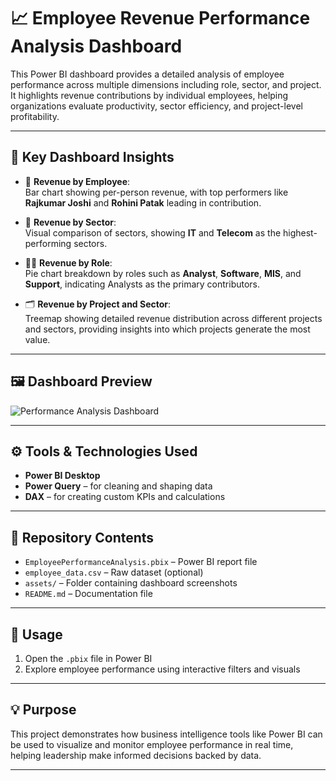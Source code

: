 # 📈 Employee Revenue Performance Analysis Dashboard

This Power BI dashboard provides a detailed analysis of employee performance across multiple dimensions including role, sector, and project. It highlights revenue contributions by individual employees, helping organizations evaluate productivity, sector efficiency, and project-level profitability.

---

## 🧩 Key Dashboard Insights

- 💼 **Revenue by Employee**:  
  Bar chart showing per-person revenue, with top performers like **Rajkumar Joshi** and **Rohini Patak** leading in contribution.

- 🏢 **Revenue by Sector**:  
  Visual comparison of sectors, showing **IT** and **Telecom** as the highest-performing sectors.

- 🧑‍💼 **Revenue by Role**:  
  Pie chart breakdown by roles such as **Analyst**, **Software**, **MIS**, and **Support**, indicating Analysts as the primary contributors.

- 🗂️ **Revenue by Project and Sector**:  
  Treemap showing detailed revenue distribution across different projects and sectors, providing insights into which projects generate the most value.

---

## 🖼️ Dashboard Preview

![Performance Analysis Dashboard](./assets/Screenshot%202025-06-24%20124557.png)

---

## ⚙️ Tools & Technologies Used

- **Power BI Desktop**  
- **Power Query** – for cleaning and shaping data  
- **DAX** – for creating custom KPIs and calculations

---

## 📁 Repository Contents

- `EmployeePerformanceAnalysis.pbix` – Power BI report file  
- `employee_data.csv` – Raw dataset (optional)  
- `assets/` – Folder containing dashboard screenshots  
- `README.md` – Documentation file

---

## 📌 Usage

1. Open the `.pbix` file in Power BI
2. Explore employee performance using interactive filters and visuals

---

## 💡 Purpose

This project demonstrates how business intelligence tools like Power BI can be used to visualize and monitor employee performance in real time, helping leadership make informed decisions backed by data.

---


